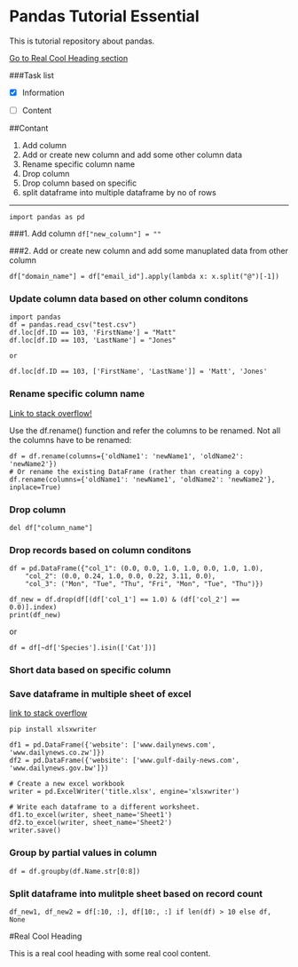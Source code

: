# Pandas Tutorial Essential

This is tutorial repository about pandas.

[Go to Real Cool Heading section](#real-cool-heading)

###Task list

- [x] Information
- [ ] Content


##Contant

1. Add column
2. Add or create new column and add some other column data
3. Rename specific column name
4. Drop column
5. Drop column based on specific
6. split dataframe into multiple dataframe by no of rows

-----------------------


```import pandas as pd```


###1. Add column
```df["new_column"] = ""```


###2. Add or create new column and add some manuplated data from other column

```df["domain_name"] = df["email_id"].apply(lambda x: x.split("@")[-1])```

### Update column data based on other column conditons

```
import pandas
df = pandas.read_csv("test.csv")
df.loc[df.ID == 103, 'FirstName'] = "Matt"
df.loc[df.ID == 103, 'LastName'] = "Jones"

or

df.loc[df.ID == 103, ['FirstName', 'LastName']] = 'Matt', 'Jones'
```


### Rename specific column name
[Link to stack overflow!](https://stackoverflow.com/a/11354850/3532385)

Use the df.rename() function and refer the columns to be renamed. Not all the columns have to be renamed:
```
df = df.rename(columns={'oldName1': 'newName1', 'oldName2': 'newName2'})
# Or rename the existing DataFrame (rather than creating a copy) 
df.rename(columns={'oldName1': 'newName1', 'oldName2': 'newName2'}, inplace=True)
```


### Drop column
```del df["column_name"]```


### Drop records based on column conditons

```
df = pd.DataFrame({"col_1": (0.0, 0.0, 1.0, 1.0, 0.0, 1.0, 1.0),
    "col_2": (0.0, 0.24, 1.0, 0.0, 0.22, 3.11, 0.0),
    "col_3": ("Mon", "Tue", "Thu", "Fri", "Mon", "Tue", "Thu")})

df_new = df.drop(df[(df['col_1'] == 1.0) & (df['col_2'] == 0.0)].index)
print(df_new)
```

or 

```df = df[~df['Species'].isin(['Cat'])]```



### Short data based on specific column


### Save dataframe in multiple sheet of excel
[link to stack overflow](https://stackoverflow.com/a/58652904/3532385)

```
pip install xlsxwriter

df1 = pd.DataFrame({'website': ['www.dailynews.com', 'www.dailynews.co.zw']})
df2 = pd.DataFrame({'website': ['www.gulf-daily-news.com', 'www.dailynews.gov.bw']})

# Create a new excel workbook
writer = pd.ExcelWriter('title.xlsx', engine='xlsxwriter')

# Write each dataframe to a different worksheet.
df1.to_excel(writer, sheet_name='Sheet1')
df2.to_excel(writer, sheet_name='Sheet2')
writer.save()
```

### Group by partial values in column
```
df = df.groupby(df.Name.str[0:8])

```

### Split dataframe into mulitple sheet based on record count

```
df_new1, df_new2 = df[:10, :], df[10:, :] if len(df) > 10 else df, None
```


#Real Cool Heading

This is a real cool heading with some real cool content.
